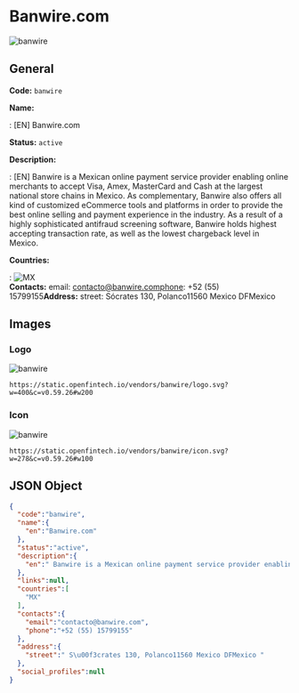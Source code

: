 
# Banwire.com 
![banwire](https://static.openfintech.io/vendors/banwire/logo.svg?w=400&c=v0.59.26#w200)  

## General 
 
**Code:** `banwire` 
 
**Name:** 
 
:	[EN] Banwire.com 
 
**Status:** `active` 
 
**Description:** 
 
: [EN]  Banwire is a Mexican online payment service provider enabling online merchants to accept Visa, Amex, MasterCard and Cash at the largest national store chains in Mexico. As complementary, Banwire also offers all kind of customized eCommerce tools and platforms in order to provide the best online selling and payment experience in the industry. As a result of a highly sophisticated antifraud screening software, Banwire holds highest accepting transaction rate, as well as the lowest chargeback level in Mexico.      
 
 
**Countries:** 
 
:	![MX](https://cdnjs.cloudflare.com/ajax/libs/flag-icon-css/3.3.0/flags/4x3/mx.svg#w24)  
**Contacts:** 
email: contacto@banwire.comphone: +52 (55) 15799155**Address:** 
street:  Sócrates 130, Polanco11560 Mexico DFMexico  

## Images 

### Logo 
 
![banwire](https://static.openfintech.io/vendors/banwire/logo.svg?w=400&c=v0.59.26#w200)  

```
https://static.openfintech.io/vendors/banwire/logo.svg?w=400&c=v0.59.26#w200
```  

### Icon 
 
![banwire](https://static.openfintech.io/vendors/banwire/icon.svg?w=278&c=v0.59.26#w100)  

```
https://static.openfintech.io/vendors/banwire/icon.svg?w=278&c=v0.59.26#w100
```  

## JSON Object 

```json
{
  "code":"banwire",
  "name":{
    "en":"Banwire.com"
  },
  "status":"active",
  "description":{
    "en":" Banwire is a Mexican online payment service provider enabling online merchants to accept Visa, Amex, MasterCard and Cash at the largest national store chains in Mexico. As complementary, Banwire also offers all kind of customized eCommerce tools and platforms in order to provide the best online selling and payment experience in the industry. As a result of a highly sophisticated antifraud screening software, Banwire holds highest accepting transaction rate, as well as the lowest chargeback level in Mexico. \u00a0 \u00a0 "
  },
  "links":null,
  "countries":[
    "MX"
  ],
  "contacts":{
    "email":"contacto@banwire.com",
    "phone":"+52 (55) 15799155"
  },
  "address":{
    "street":" S\u00f3crates 130, Polanco11560 Mexico DFMexico "
  },
  "social_profiles":null
}
```  
